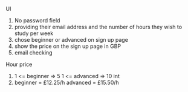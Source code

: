UI
1. No password field
2. providing their email address and the number of hours they wish to study per week
3. chose beginner or advanced on sign up page
4. show the price on the sign up page in GBP 
5. email checking

Hour price
1. 1 <= beginner => 5     1 <= advanced => 10 int
2. beginner = £12.25/h      advanced = £15.50/h


